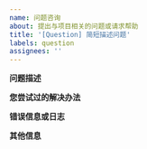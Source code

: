 ```yaml
---
name: 问题咨询
about: 提出与项目相关的问题或请求帮助
title: '[Question] 简短描述问题'
labels: question
assignees: ''
---
```


<!-- 请至少阅读一遍 https://github.com/bilibili/WebAV/issues/60 -->

**问题描述**

<!-- 在什么场景下实现什么功能，过程中碰到了什么问题？ -->

**您尝试过的解决办法**

<!-- 总结你已经做过哪些努力，已获得的信息 -->

**错误信息或日志**

<!-- 如果有错误信息、日志或异常行为，请粘贴相关内容 -->

**其他信息**

<!-- 任何有助于理解和解决问题的其他信息。 -->
